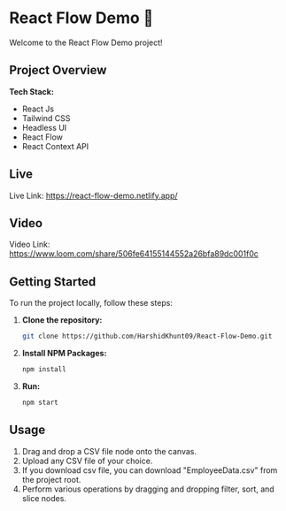 # React Flow Demo 🚀

Welcome to the React Flow Demo project!

## Project Overview

 **Tech Stack:**
  - React Js
  - Tailwind CSS
  - Headless UI
  - React Flow
  - React Context API

## Live

Live Link: https://react-flow-demo.netlify.app/

## Video

Video Link: https://www.loom.com/share/506fe64155144552a26bfa89dc001f0c

## Getting Started

To run the project locally, follow these steps:

1. **Clone the repository:**

   ```bash
   git clone https://github.com/HarshidKhunt09/React-Flow-Demo.git

2. **Install NPM Packages:**

    ```bash
   npm install

3. **Run:**

    ```bash
   npm start

## Usage

1. Drag and drop a CSV file node onto the canvas.
2. Upload any CSV file of your choice.
3. If you download csv file, you can download "EmployeeData.csv" from the project root.
4. Perform various operations by dragging and dropping filter, sort, and slice nodes.
